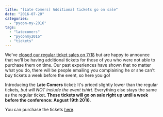 ```yaml
---
title: "[Late Comers] Additional tickets go on sale"
date: "2016-07-20"
categories:
  - "pycon-my-2016"
tags:
  - "latecomers"
  - "pyconmy2016"
  - "tickets"
---
```


We've [closed our regular ticket sales on 7/18](https://twitter.com/pyconmy/status/754840740723765248) but are happy to announce that we'll be having additional tickets for those of you who were not able to purchase them on time. Our past experiences have shown that no matter what you do, there will be people emailing you complaining he or she can't buy tickets a week before the event, so here you go!

Introducing the **Late Comers** ticket: It's priced slightly lower than the regular tickets, _but will NOT include the event tshirt_. Everything else stays the same as the regular ticket. **These tickets will go on sale right up until a week before the conference: August 19th 2016.**

You can purchase the tickets [here](https://peatix.com/sales/event/162223/tickets).
